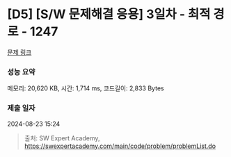 # [D5] [S/W 문제해결 응용] 3일차 - 최적 경로 - 1247 

[문제 링크](https://swexpertacademy.com/main/code/problem/problemDetail.do?contestProbId=AV15OZ4qAPICFAYD) 

### 성능 요약

메모리: 20,620 KB, 시간: 1,714 ms, 코드길이: 2,833 Bytes

### 제출 일자

2024-08-23 15:24



> 출처: SW Expert Academy, https://swexpertacademy.com/main/code/problem/problemList.do